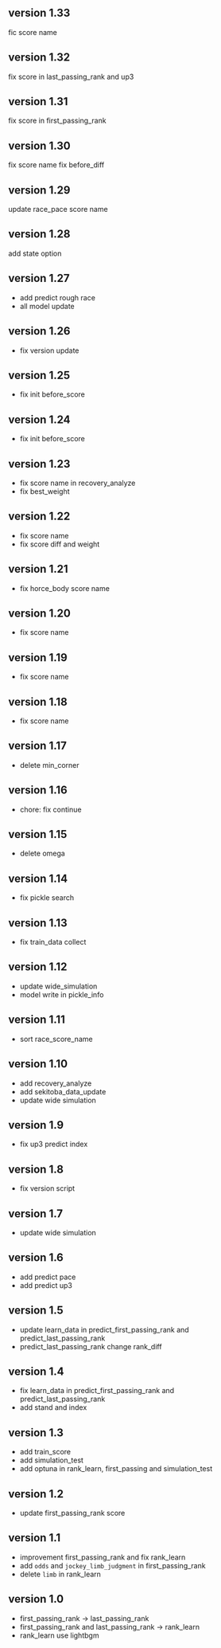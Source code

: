 ## version 1.33
fic score name

## version 1.32
fix score in last_passing_rank and up3

## version 1.31
fix score in first_passing_rank

## version 1.30
fix score name
fix before_diff

## version 1.29
update race_pace score name

## version 1.28
add state option

## version 1.27
- add predict rough race
- all model update

## version 1.26
- fix version update

## version 1.25
- fix init before_score

## version 1.24
- fix init before_score

## version 1.23
- fix score name in recovery_analyze
- fix best_weight

## version 1.22
- fix score name
- fix score diff and weight

## version 1.21
- fix horce_body score name

## version 1.20
- fix score name

## version 1.19
- fix score name

## version 1.18
- fix score name

## version 1.17
- delete min_corner

## version 1.16
- chore: fix continue

## version 1.15
- delete omega

## version 1.14
- fix pickle search

## version 1.13
- fix train_data collect

## version 1.12
- update wide_simulation
- model write in pickle_info

## version 1.11
- sort race_score_name

## version 1.10
- add recovery_analyze
- add sekitoba_data_update
- update wide simulation

## version 1.9
- fix up3 predict index

## version 1.8
- fix version script

## version 1.7
- update wide simulation

## version 1.6
- add predict pace
- add predict up3

## version 1.5
- update learn_data in predict_first_passing_rank and predict_last_passing_rank
- predict_last_passing_rank change rank_diff

## version 1.4
- fix learn_data in predict_first_passing_rank and predict_last_passing_rank
- add stand and index

## version 1.3
- add train_score
- add simulation_test
- add optuna in rank_learn, first_passing and simulation_test

## version 1.2
- update first_passing_rank score

## version 1.1
- improvement first_passing_rank and fix rank_learn
- add `odds` and `jockey_limb_judgment` in first_passing_rank
- delete `limb` in rank_learn

## version 1.0
- first_passing_rank -> last_passing_rank  
- first_passing_rank and last_passing_rank -> rank_learn  
- rank_learn use lightbgm
